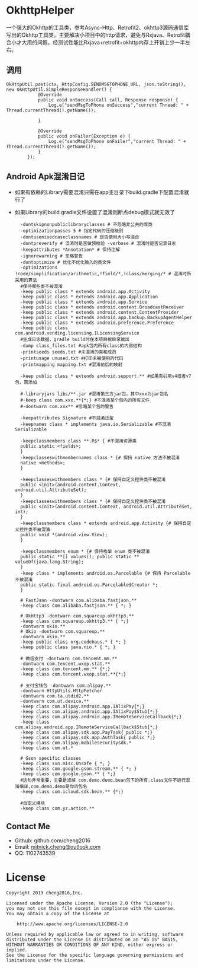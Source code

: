 # OkhttpHelper
一个强大的Okhttp的工具类，参考Async-Http、Retrofit2、okhttp3源码通信库写出的Okhttp工具类。主要解决小项目中的http请求，避免与Rxjava、Retrofit耦合小才大用的问题。经测试性能比Rxjava+retrofit+okhttp内存上开销上少一半左右。

## 调用

    OkHttpUtil.post(ctx, HttpConfig.SENDMSGTOPHONE_URL, json.toString(), new OkHttpUtil.SimpleResponseHandler() {
                @Override
                public void onSuccess(Call call, Response response) {
                    Log.e("sendMsgToPhone onSuccess","current Thread: " + Thread.currentThread().getName());

                }

                @Override
                public void onFailer(Exception e) {
                    Log.e("sendMsgToPhone onFailer","current Thread: " + Thread.currentThread().getName());
                }
            });


## Android Apk混淆日记
    
- 如果有依赖的Library需要混淆只需在app主目录下build.gradle下配置混淆就行了

- 如果Library的build.gradle文件设置了混淆则断点debug模式就无效了

        -dontskipnonpubliclibraryclasses # 不忽略非公共的库类
        -optimizationpasses 5 # 指定代码的压缩级别
        -dontusemixedcaseclassnames # 是否使用大小写混合
        -dontpreverify # 混淆时是否做预校验 -verbose # 混淆时是否记录日志
        -keepattributes *Annotation* # 保持注解
        -ignorewarning # 忽略警告
        -dontoptimize # 优化不优化输入的类文件
        -optimizations !code/simplification/arithmetic,!field/*,!class/merging/* # 混淆时所采用的算法
        #保持哪些类不被混淆
        -keep public class * extends android.app.Activity
        -keep public class * extends android.app.Application
        -keep public class * extends android.app.Service
        -keep public class * extends android.content.BroadcastReceiver
        -keep public class * extends android.content.ContentProvider
        -keep public class * extends android.app.backup.BackupAgentHelper
        -keep public class * extends android.preference.Preference
        -keep public class com.android.vending.licensing.ILicensingService
        #生成日志数据，gradle build时在本项目根目录输出
        -dump class_files.txt #apk包内所有class的内部结构
        -printseeds seeds.txt #未混淆的类和成员
        -printusage unused.txt #打印未被使用的代码
        -printmapping mapping.txt #混淆前后的映射

        -keep public class * extends android.support.** #如果有引用v4或者v7包，需添加

        #-libraryjars libs/**.jar #混淆第三方jar包，其中xxx为jar包名
        #-keep class com.xxx.**{*;} #不混淆某个包内的所有文件
        #-dontwarn com.xxx** #忽略某个包的警告

        -keepattributes Signature #不混淆泛型
        -keepnames class * implements java.io.Serializable #不混淆Serializable

        -keepclassmembers class **.R$* { #不混淆资源类
        public static <fields>;
        }
        -keepclasseswithmembernames class * {# 保持 native 方法不被混淆
        native <methods>;
        }

        -keepclasseswithmembers class * {# 保持自定义控件类不被混淆
        public <init>(android.content.Context, android.util.AttributeSet);
        }
        -keepclasseswithmembers class * {# 保持自定义控件类不被混淆
        public <init>(android.content.Context, android.util.AttributeSet, int);
        }
        -keepclassmembers class * extends android.app.Activity {# 保持自定义控件类不被混淆
        public void *(android.view.View);
        }

        -keepclassmembers enum * {# 保持枚举 enum 类不被混淆
        public static **[] values(); public static ** valueOf(java.lang.String);
        }
        -keep class * implements android.os.Parcelable {# 保持 Parcelable 不被混淆
        public static final android.os.Parcelable$Creator *;
        }

        # FastJson -dontwarn com.alibaba.fastjson.**
        -keep class com.alibaba.fastjson.** { *; }

        # OkHttp3 -dontwarn com.squareup.okhttp3.**
        -keep class com.squareup.okhttp3.** { *;}
        -dontwarn okio.**
        # Okio -dontwarn com.squareup.**
        -dontwarn okio.**
        -keep public class org.codehaus.* { *; }
        -keep public class java.nio.* { *; }

        # 微信支付 -dontwarn com.tencent.mm.**
        -dontwarn com.tencent.wxop.stat.**
        -keep class com.tencent.mm.** {*;}
        -keep class com.tencent.wxop.stat.**{*;}

        # 支付宝钱包 -dontwarn com.alipay.**
        -dontwarn HttpUtils.HttpFetcher
        -dontwarn com.ta.utdid2.**
        -dontwarn com.ut.device.**
        -keep class com.alipay.android.app.IAlixPay{*;}
        -keep class com.alipay.android.app.IAlixPay$Stub{*;}
        -keep class com.alipay.android.app.IRemoteServiceCallback{*;}
        -keep class com.alipay.android.app.IRemoteServiceCallback$Stub{*;}
        -keep class com.alipay.sdk.app.PayTask{ public *;}
        -keep class com.alipay.sdk.app.AuthTask{ public *;}
        -keep class com.alipay.mobilesecuritysdk.*
        -keep class com.ut.*

        # Gson specific classes
        -keep class sun.misc.Unsafe { *; }
        -keep class com.google.gson.stream.** { *; }
        -keep class com.google.gson.** { *;}
        #这句非常重要，主要是滤掉 com.demo.demo.bean包下的所有.class文件不进行混淆编译,com.demo.demo是你的包名
        -keep class com.icloud.sdk.bean.** {*;}

        #自定义模块
        -keep class com.yz.action.**


## Contact Me

- Github: github.com/cheng2016
- Email: mitnick.cheng@outlook.com
- QQ: 1102743539

# License

    Copyright 2019 cheng2016,Inc.
    
    Licensed under the Apache License, Version 2.0 (the "License");
    you may not use this file except in compliance with the License.
    You may obtain a copy of the License at
    
        http://www.apache.org/licenses/LICENSE-2.0
    
    Unless required by applicable law or agreed to in writing, software
    distributed under the License is distributed on an "AS IS" BASIS,
    WITHOUT WARRANTIES OR CONDITIONS OF ANY KIND, either express or implied.
    See the License for the specific language governing permissions and
    limitations under the License.
